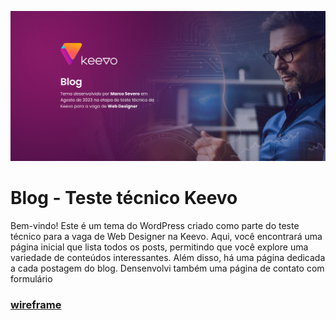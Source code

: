 ![Prévia da página - Preview of the page](./screenshot_github.png) 

# Blog - Teste técnico Keevo

Bem-vindo! Este é um tema do WordPress criado como parte do teste técnico para a vaga de Web Designer na Keevo. Aqui, você encontrará uma página inicial que lista todos os posts, permitindo que você explore uma variedade de conteúdos interessantes. Além disso, há uma página dedicada a cada postagem do blog. Densenvolvi também uma página de contato com formulário

### [wireframe](https://www.figma.com/proto/05jG4PvSi6HhGGJUXY94zp/Blog-Wireframe?type=design&node-id=1-2&viewport=864%2C322%2C0.32&t=ZWT9aFGaaejbgfTo-1&scaling=min-zoom&page-id=0%3A1&starting-point-node-id=1%3A2&mode=design)

